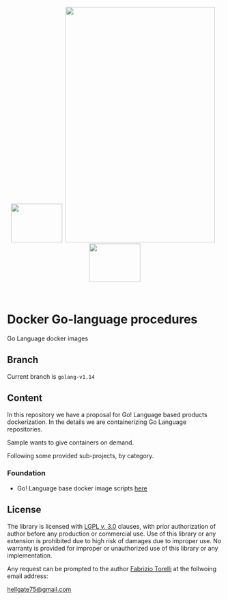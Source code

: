 <p align="center">
<image width="120" height="90" src="images/101-docker-logo.png"></image>&nbsp;
<image width="350" height="550" src="images/golang-logo.png">
&nbsp;<image width="120" height="90" src="images/docker-logo.png"></image>
</p><br/>

# Docker Go-language procedures
Go Language docker images


## Branch

Current branch is `golang-v1.14`


## Content

In this repository we have a proposal for Go! Language based products dockerization. In the details we are containerizing Go Language repositories.

Sample wants to give containers on demand.

Following some provided sub-projects, by category.

### Foundation

* Go! Language base docker image scripts [here](/docker-golang-base) 



## License

The library is licensed with [LGPL v. 3.0](/LICENSE) clauses, with prior authorization of author before any production or commercial use. Use of this library or any extension is prohibited due to high risk of damages due to improper use. No warranty is provided for improper or unauthorized use of this library or any implementation.

Any request can be prompted to the author [Fabrizio Torelli](https://www.linkedin.com/in/fabriziotorelli) at the follwoing email address:

[hellgate75@gmail.com](mailto:hellgate75@gmail.com)
